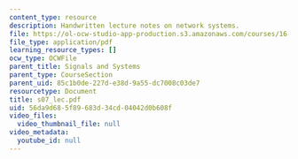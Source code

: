 ```yaml
---
content_type: resource
description: Handwritten lecture notes on network systems.
file: https://ol-ocw-studio-app-production.s3.amazonaws.com/courses/16-01-unified-engineering-i-ii-iii-iv-fall-2005-spring-2006/56da9d685f89683d34cd04042d0b608f_s07_lec.pdf
file_type: application/pdf
learning_resource_types: []
ocw_type: OCWFile
parent_title: Signals and Systems
parent_type: CourseSection
parent_uid: 85c1b0de-227d-e38d-9a55-dc7008c03de7
resourcetype: Document
title: s07_lec.pdf
uid: 56da9d68-5f89-683d-34cd-04042d0b608f
video_files:
  video_thumbnail_file: null
video_metadata:
  youtube_id: null
---
```

